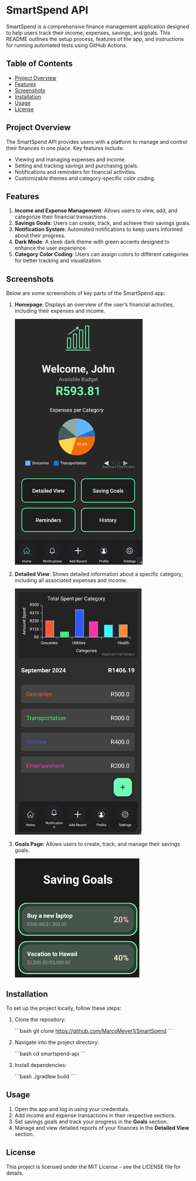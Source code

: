 
# SmartSpend API

SmartSpend is a comprehensive finance management application designed to help users track their income, expenses, savings, and goals. This README outlines the setup process, features of the app, and instructions for running automated tests using GitHub Actions.

## Table of Contents

- [Project Overview](#project-overview)
- [Features](#features)
- [Screenshots](#screenshots)
- [Installation](#installation)
- [Usage](#usage)
- [License](#license)

## Project Overview

The SmartSpend API provides users with a platform to manage and control their finances in one place. Key features include:

- Viewing and managing expenses and income.
- Setting and tracking savings and purchasing goals.
- Notifications and reminders for financial activities.
- Customizable themes and category-specific color coding.

## Features

1. **Income and Expense Management**: Allows users to view, add, and categorize their financial transactions.
2. **Savings Goals**: Users can create, track, and achieve their savings goals.
3. **Notification System**: Automated notifications to keep users informed about their progress.
4. **Dark Mode**: A sleek dark theme with green accents designed to enhance the user experience.
5. **Category Color Coding**: Users can assign colors to different categories for better tracking and visualization.

## Screenshots

Below are some screenshots of key parts of the SmartSpend app:

1. **Homepage**: Displays an overview of the user’s financial activities, including their expenses and income. 
   
   ![Homepage Screenshot](Screenshots/homepage.png)

2. **Detailed View**: Shows detailed information about a specific category, including all associated expenses and income.
   
   ![Detailed View Screenshot](Screenshots/detailedView.png)

3. **Goals Page**: Allows users to create, track, and manage their savings goals.
   
   ![Goals Page Screenshot](Screenshots/goals.png)

## Installation

To set up the project locally, follow these steps:

1. Clone the repository:

    \`\`\`bash
    git clone https://github.com/MarcoMeyer1/SmartSpend
    \`\`\`

2. Navigate into the project directory:

    \`\`\`bash
    cd smartspend-api
    \`\`\`

3. Install dependencies:

    \`\`\`bash
    ./gradlew build
    \`\`\`



## Usage

1. Open the app and log in using your credentials.
2. Add income and expense transactions in their respective sections.
3. Set savings goals and track your progress in the **Goals** section.
4. Manage and view detailed reports of your finances in the **Detailed View** section.


## License

This project is licensed under the MIT License - see the LICENSE file for details.
